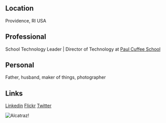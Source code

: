 ## Location
Providence, RI USA 

## Professional
School Technology Leader | Director of Technology at [Paul Cuffee School](https://www.paulcuffee.org)

## Personal
Father, husband, maker of things, photographer

## Links
[Linkedin](https://www.linkedin.com/in/benjaminharris/)
[Flickr](https://www.flickr.com/photos/benshead/)
[Twitter](https://twitter.com/benshead)

![Alcatraz!](https://farm5.static.flickr.com/4669/38870572175_9a4ab24984_z.jpg")
